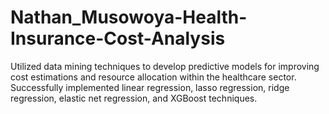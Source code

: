 # Nathan_Musowoya-Health-Insurance-Cost-Analysis
Utilized data mining techniques to develop predictive models for improving cost estimations and resource allocation within the healthcare sector. Successfully implemented linear regression, lasso regression, ridge regression, elastic net regression, and XGBoost techniques.
